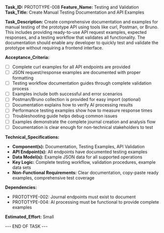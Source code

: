 **Task_ID:** PROTOTYPE-008
**Feature_Name:** Testing and Validation
**Task_Title:** Create Manual Testing Documentation and API Examples

**Task_Description:**
Create comprehensive documentation and examples for manual testing of the prototype API using tools like curl, Postman, or Bruno. This includes providing ready-to-use API request examples, expected responses, and a testing workflow that validates all functionality. The documentation should enable any developer to quickly test and validate the prototype without requiring a frontend interface.

**Acceptance_Criteria:**

- [ ] Complete curl examples for all API endpoints are provided
- [ ] JSON request/response examples are documented with proper formatting
- [ ] Testing workflow documentation guides through complete validation process
- [ ] Examples include both successful and error scenarios
- [ ] Postman/Bruno collection is provided for easy import (optional)
- [ ] Documentation explains how to verify AI processing results
- [ ] Performance testing examples show how to measure response times
- [ ] Troubleshooting guide helps debug common issues
- [ ] Examples demonstrate the complete journal creation and analysis flow
- [ ] Documentation is clear enough for non-technical stakeholders to test

**Technical_Specifications:**

- **Component(s):** Documentation, Testing Examples, API Validation
- **API Endpoint(s):** All endpoints have documented testing examples
- **Data Model(s):** Example JSON data for all supported operations
- **Key Logic:** Complete testing workflow, validation procedures, example data sets
- **Non-Functional Requirements:** Clear documentation, copy-paste ready examples, comprehensive test coverage

**Dependencies:**

- PROTOTYPE-002: Journal endpoints must exist to document
- PROTOTYPE-004: AI processing must be functional to provide complete examples

**Estimated_Effort:** Small

--- END OF TASK ---
